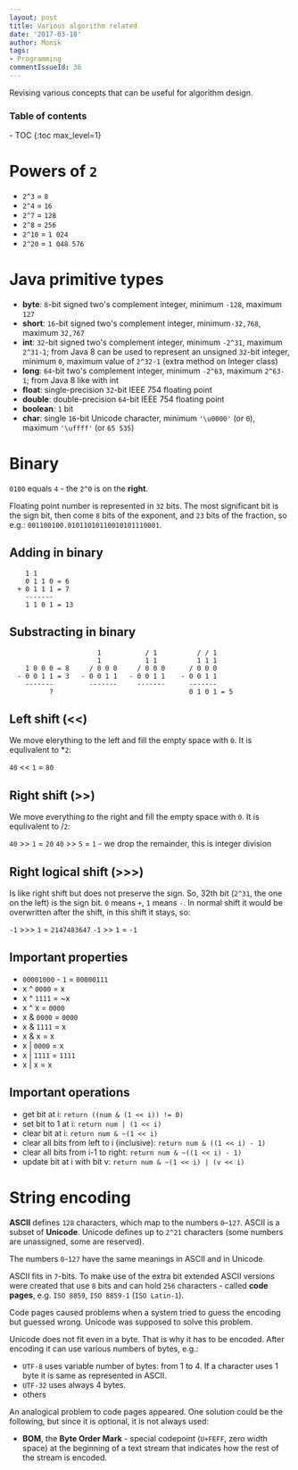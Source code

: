 ```yaml
---
layout: post
title: Various algorithm related
date: '2017-03-18'
author: Monik
tags:
- Programming
commentIssueId: 38
---
```

<div class="bg-info panel-body" markdown="1">
Revising various concepts that can be useful for algorithm design.
</div>

<h3>Table of contents</h3>
- TOC
{:toc max_level=1}

# Powers of `2`

- `2^3` = `8`
- `2^4` = `16`
- `2^7` = `128`
- `2^8` = `256`
- `2^10` = `1 024`
- `2^20` = `1 048 576`

# Java primitive types

- **byte**: `8`-bit signed two's complement integer, minimum `-128`, maximum `127`
- **short**: `16`-bit signed two's complement integer, minimum`-32,768`, maximum `32,767`
- **int**: `32`-bit signed two's complement integer, minimum `-2^31`, maximum `2^31-1`; from Java 8 can be used to represent an unsigned `32`-bit integer, minimum `0`, maximum value of `2^32-1` (extra method on Integer class)
- **long**: `64`-bit two's complement integer, minimum `-2^63`, maximum `2^63-1`; from Java 8 like with int
- **float**: single-precision `32`-bit IEEE 754 floating point
- **double**: double-precision `64`-bit IEEE 754 floating point
- **boolean**: `1` bit
- **char**: single `16`-bit Unicode character, minimum `'\u0000'` (or `0`), maximum `'\uffff'` (or `65 535`)

# Binary

`0100` equals `4` - the `2^0` is on the **right**.

Floating point number is represented in `32` bits. The most significant bit is the sign bit, then come `8` bits of the exponent, and `23` bits of the fraction, so e.g.: `001100100.01011010110010101110001`.

## Adding in binary

```
    1 1
    0 1 1 0 = 6
  + 0 1 1 1 = 7
    -------
    1 1 0 1 = 13
```

## Substracting in binary

```
                      1           / 1          / / 1
                      1           1 1          1 1 1
    1 0 0 0 = 8     / 0 0 0     / 0 0 0      / 0 0 0
  - 0 0 1 1 = 3   - 0 0 1 1   - 0 0 1 1    - 0 0 1 1
    -------         -------     -------      -------
          ?                                  0 1 0 1 = 5
```

## Left shift (<<)

We move elerything to the left and fill the empty space with `0`. It is equlivalent to *`2`:

`40` << `1` = `80`

## Right shift (>>)

We move everything to the right and fill the empty space with `0`. It is equlivalent to /`2`:

`40` >> `1` = `20`
`40` >> `5` = `1` - we drop the remainder, this is integer division

## Right logical shift (>>>)

Is like right shift but does not preserve the sign. So, 32th bit (`2^31`, the one on the left) is the sign bit. `0` means `+`, `1` means `-`. In normal shift it would be overwritten after the shift, in this shift it stays, so:

`-1` >>> `1` = `2147483647`
`-1` >> `1` = `-1`

## Important properties

- `00001000` - `1` = `00000111`
- x ^ `0000` = x
- x ^ `1111` = ~x
- x ^ x = `0000`
- x & `0000` = `0000`
- x & `1111` = x
- x & x = x
- x | `0000` = x
- x | `1111` = `1111`
- x | x = x

## Important operations

- get bit at i: `return ((num & (1 << i)) != 0)`
- set bit to 1 at i: `return num | (1 << i)`
- clear bit at i: `return num & ~(1 << i)`
- clear all bits from left to i (inclusive): `return num & ((1 << i) - 1)`
- clear all bits from i-1 to right: `return num & ~((1 << i) - 1)`
- update bit at i with bit v: `return num & ~(1 << i) | (v << i)`

# String encoding

**ASCII** defines `128` characters, which map to the numbers `0`–`127`. ASCII is a subset of **Unicode**. Unicode defines up to `2^21` characters (some numbers are unassigned, some are reserved).

The numbers `0`-`127` have the same meanings in ASCII and in Unicode.

ASCII fits in `7`-bits. To make use of the extra bit extended ASCII versions were created that use `8` bits and can hold `256` characters - called **code pages**, e.g. `ISO 8859`, `ISO 8859-1` (`ISO Latin-1`).

Code pages caused problems when a system tried to guess the encoding but guessed wrong. Unicode was supposed to solve this problem.

Unicode does not fit even in a byte. That is why it has to be encoded. After encoding it can use various numbers of bytes, e.g.:

- `UTF-8` uses variable number of bytes: from 1 to 4. If a character uses 1 byte it is same as represented in ASCII.
- `UTF-32` uses always 4 bytes.
- others

An analogical problem to code pages appeared. One solution could be the following, but since it is optional, it is not always used:

- **BOM**, the **Byte Order Mark** - special codepoint (`U+FEFF`, zero width space) at the beginning of a text stream that indicates how the rest of the stream is encoded.
